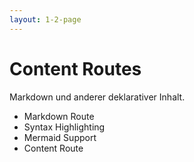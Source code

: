 ```yaml
---
layout: 1-2-page
---
```


# Content Routes

Markdown und anderer deklarativer Inhalt.

* <span class="text-sm">Markdown Route</span>
* <span class="text-sm">Syntax Highlighting</span>
* <span class="text-sm">Mermaid Support</span>
* <span class="font-bold">Content Route</span>

<template v-slot:right>

<div class="p-8 flex flex-col gap-10">



<div class="flex flex-col">
<div class="font-bold">Content Files</div>

Unter `src/content` kann Markdown Content hinterlegt werden, der in Angular Komponenten genutzt werden kann. 

Beispiel: Blogpost unter `src/content/blog/2024-11-09-devfest-ka`

```markdown
---
title: My First Post
slug: 2024-11-09-devfest-ka
description: My First Post Description
coverImage: https://images.unsplash.com/photo-1493612276216-ee3925520721?ixlib=rb-4.0.3&ixid=MnwxMjA3fDB8MHxwaG90by1wYWdlfHx8fGVufDB8fHx8&auto=format&fit=crop&w=464&q=80
---
Hello World
```

<div class="mt-12">

Gelesen werden können die Posts über  `injectContentFiles`:

```typescript
readonly posts = injectContentFiles<PostAttributes>((contentFile) =>
  contentFile.filename.includes('/src/content/blog/')
);
```

</div>
</div>

</div>

</template>
